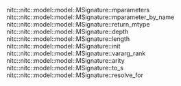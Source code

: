 nitc::nitc::model::model::MSignature::mparameters
nitc::nitc::model::model::MSignature::mparameter_by_name
nitc::nitc::model::model::MSignature::return_mtype
nitc::nitc::model::model::MSignature::depth
nitc::nitc::model::model::MSignature::length
nitc::nitc::model::model::MSignature::init
nitc::nitc::model::model::MSignature::vararg_rank
nitc::nitc::model::model::MSignature::arity
nitc::nitc::model::model::MSignature::to_s
nitc::nitc::model::model::MSignature::resolve_for